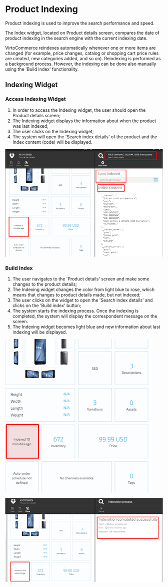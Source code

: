 # Product Indexing

Product indexing is used to improve the search performance and speed.

The Index widget, located on Product details screen, compares the date of product indexing in the search engine with the current indexing date.

VirtoCommerce reindexes automatically whenever one or more items are changed (for example, price changes, catalog or shopping cart price rules are created, new categories added, and so on). Reindexing is performed as a background process. However, the indexing can be done also manually using the 'Build index' functionality.

## Indexing Widget

### Access Indexing Widget

1. In order to access the Indexing widget, the user should open the Product details screen; 
1. The Indexing widget displays the information about when the product was last indexed;
1. The user clicks on the Indexing widget; 
1. The system will open the 'Search index details' of the product and the Index content (code) will be displayed. 

![Fig. Indexing Widget](media/screen-index-widget.png)

### Build Index

1. The user navigates to the 'Product details' screen and make some changes to the product details;
1. The Indexing widget changes the color from light blue to rose, which means that changes to product details made, but not indexed; 
1. The user clicks on the widget to open the 'Search index details' and clicks on the 'Build index' button;
1. The system starts the indexing process. Once the indexing is completed, the system will display the correspondent message on the screen. 
1. The Indexing widget becomes light blue and new information about last indexing will be displayed. 

![Fig. Change product details](media/screen-change-details-index.png)


![Fig. Indexaing completed](media/screen-indexation-completed.png)